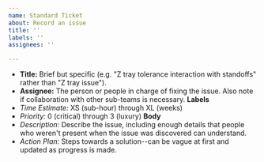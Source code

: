 ```yaml
---
name: Standard Ticket
about: Record an issue
title: ''
labels: ''
assignees: ''

---
```

- **Title:** Brief but specific (e.g. "Z tray tolerance interaction with standoffs" rather than "Z tray issue").
- **Assignee:** The person or people in charge of fixing the issue. Also note if collaboration with other sub-teams is necessary.
**Labels**
- *Time Estimate:* XS (sub-hour) through XL (weeks)
- *Priority:* 0 (critical) through 3 (luxury)
**Body**
- *Description:* Describe the issue, including enough details that people who weren't present when the issue was discovered can understand.
- *Action Plan:* Steps towards a solution--can be vague at first and updated as progress is made.
